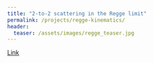 ```yaml
---
title: "2-to-2 scattering in the Regge limit"
permalink: /projects/regge-kinematics/
header:
  teaser: /assets/images/regge_teaser.jpg
---
```


[Link](https://olivierwitteveen.github.io/assets/pdfs/olivier_dissertation.pdf)